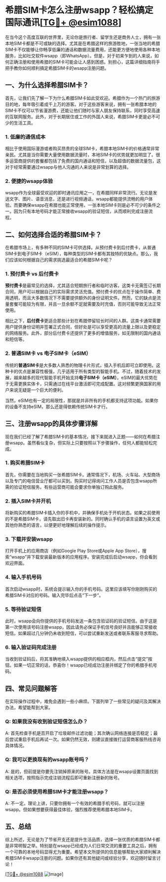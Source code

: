 # 希腊SIM卡怎么注册wsapp？轻松搞定国际通讯[[TG💪+ @esim1088](https://t.me/s/esim1088)]

在当今这个高度互联的世界里，无论你是旅行者、留学生还是商务人士，拥有一张本地SIM卡都是不可或缺的选择。尤其是在希腊这样的旅游胜地，一张当地的希腊SIM卡不仅能够让你畅享低廉的通话和数据流量费用，还能更方便地使用各种本地服务，比如社交软件wsapp（即WhatsApp）。但是，对于初来乍到的人来说，如何正确注册和使用希腊的SIM卡可能会让人感到困惑。别担心，这篇详细指南将手把手教你如何顺利搞定希腊SIM卡的wsapp注册问题。

## 一、为什么选择希腊SIM卡？

首先，让我们先了解一下为什么希腊SIM卡如此受欢迎。希腊作为一个热门的旅游目的地，每年吸引着成千上万的游客。对于这些游客来说，拥有一张希腊本地的SIM卡不仅可以节省漫游费，还能让他们随时与家人朋友保持联系，同时享受高速的互联网服务。此外，对于长期居住或工作的外国人来说，希腊SIM卡更是必不可少的生活工具。

### 1. 低廉的通信成本

相比于使用国际漫游或者购买昂贵的全球SIM卡，希腊本地SIM卡的价格通常非常亲民。尤其是当你需要大量使用数据流量时，本地SIM卡的优势就更加明显了。很多运营商提供的套餐都包括了免费的国内通话和短信，以及超值的数据流量包，这对于经常需要通过wsapp与他人沟通的人来说是非常划算的选择。

### 2. 便捷的wsapp体验

wsapp作为全球最受欢迎的即时通讯应用之一，在希腊同样非常流行。无论是发送文字、图片、语音消息，还是进行视频通话，wsapp都能提供流畅的用户体验。而要确保wsapp在希腊也能正常使用，一张本地SIM卡则是必不可少的条件之一。因为只有本地号码才能正常接收wsapp的验证短信，从而顺利完成注册流程。

## 二、如何选择合适的希腊SIM卡？

在希腊市场上，有多种不同的SIM卡可供选择。从预付费卡到后付费卡，从普通SIM卡到电子SIM卡（eSIM），每种类型的SIM卡都有其独特的优缺点。那么，我们应该如何根据自己的需求挑选最适合的希腊SIM卡呢？

### 1. 预付费卡 vs 后付费卡

**预付费卡**是最常见的选择，尤其适合短期旅行者和临时访客。这类卡无需签订长期合同，用户可以根据自己的实际需求灵活充值。预付费卡的优点在于操作简单、费用透明，而且大多数情况下不需要提供额外的身份证明文件。然而，它的缺点是流量套餐可能较为有限，并且一旦余额不足就需要及时充值，否则可能导致无法正常使用。

相比之下，**后付费卡**更适合那些计划在希腊停留较长时间的人群。这类卡通常需要用户提供身份证明并签署正式合同，但好处是可以享受更高的流量上限以及更稳定的网络服务。此外，部分后付费卡还提供了更多的增值服务，如无限制的国内通话和短信等。

### 2. 普通SIM卡 vs 电子SIM卡（eSIM）

传统的**普通SIM卡**是大多数人熟悉的物理卡片形式，插入手机后即可立即使用。这种卡的优点是兼容性极强，几乎适用于所有类型的智能手机。不过，随着技术的发展，越来越多的现代智能手机开始支持**电子SIM卡（eSIM）**。eSIM的最大优势在于无需更换实体卡，只需通过在线平台激活即可完成配置。这对频繁更换国家的用户来说无疑是一个巨大的便利。

当然，eSIM也有一定的局限性，那就是并非所有的手机都支持这项功能。如果你的设备不支持eSIM，那么还是得依赖传统SIM卡才行。

## 三、注册wsapp的具体步骤详解

现在我们已经了解了希腊SIM卡的基本情况，接下来就进入正题——如何在希腊注册wsapp。虽然看似复杂，但实际上只要按照以下步骤操作，任何人都能轻松完成。

### 1. 购买希腊SIM卡

首先，你需要在当地购买一张希腊SIM卡。通常情况下，机场、火车站、大型商场以及专门的电信营业厅都可以买到。购买时记得询问工作人员是否包含wsapp所需的验证短信服务。有些运营商可能会要求你单独订购此服务。

### 2. 插入SIM卡并开机

将新购买的希腊SIM卡插入你的手机中，并确保手机处于开机状态。如果之前使用的不是希腊SIM卡，请先取出旧卡再安装新的。同时确认手机的语言设置为英文或其他你熟悉的语言，以便更好地理解后续的操作提示。

### 3. 下载并安装wsapp

打开手机上的应用商店（例如Google Play Store或Apple App Store），搜索“wsapp”并下载安装最新版本的应用程序。安装完成后启动wsapp，你会看到欢迎界面。

### 4. 输入手机号码

首次启动wsapp时，系统会提示输入你的手机号码。这里应该填写你刚刚购买的希腊SIM卡对应的号码。输入完毕后点击“下一步”。

### 5. 等待验证短信

此时，wsapp会向你提供的手机号码发送一条包含验证码的验证短信。由于这是第一次使用该号码注册wsapp，因此请务必保证手机信号良好并且能够正常接收短信。如果超过几分钟仍未收到短信，可以尝试重新发送或者联系客服寻求帮助。

### 6. 输入验证码完成注册

当收到验证码后，将其准确地填入wsapp提供的相应框内，然后点击“提交”按钮。如果一切正常的话，恭喜你！wsapp已经成功注册并绑定了你的希腊手机号码。

## 四、常见问题解答

在实际操作过程中，难免会遇到一些小麻烦。下面列举了一些常见的疑问及其解决办法，希望能帮到大家。

### Q: 如果我没有收到验证短信怎么办？
A: 首先检查手机是否开启了垃圾邮件过滤功能；其次确认网络连接是否稳定；最后尝试重启手机后再试一次。如果仍然无效，则建议直接拨打运营商客服热线咨询具体情况。

### Q: 我可以更换现有的wsapp账号吗？
A: 是的，但前提是你要先注销掉原来的账号。具体方法是在wsapp设置页面找到相关选项，按照指示完成注销流程后即可重新注册新的账号。

### Q: 是否必须使用希腊SIM卡才能注册wsapp？
A: 不一定。理论上讲，只要你拥有一个有效的希腊手机号码，就可以注册wsapp。但如果想要获得最佳体验，强烈推荐使用希腊本地SIM卡。

## 五、总结

综上所述，无论是为了节省开支还是提升生活品质，选择一张优质的希腊SIM卡都是非常明智之举。特别是在wsapp已经成为人们日常交流的重要工具之后，拥有一个可靠的本地号码显得尤为重要。希望本文所提供的信息能够帮助大家顺利解决希腊SIM卡wsapp注册的问题。如果你还有其他疑问或经验分享，欢迎随时留言讨论！

[[TG💪+ @esim1088](https://t.me/s/esim1088) ![Image](https://i.postimg.cc/4NQfJmqS/Snipaste-2025-05-13-00-14-12.png)]